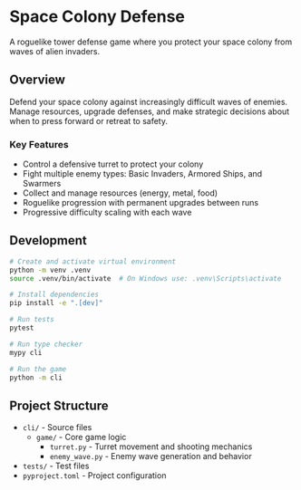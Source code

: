 # Space Colony Defense

A roguelike tower defense game where you protect your space colony from waves of alien invaders.

## Overview

Defend your space colony against increasingly difficult waves of enemies. Manage resources, upgrade defenses, and make strategic decisions about when to press forward or retreat to safety.

### Key Features
- Control a defensive turret to protect your colony
- Fight multiple enemy types: Basic Invaders, Armored Ships, and Swarmers
- Collect and manage resources (energy, metal, food)
- Roguelike progression with permanent upgrades between runs
- Progressive difficulty scaling with each wave

## Development

```bash
# Create and activate virtual environment
python -m venv .venv
source .venv/bin/activate  # On Windows use: .venv\Scripts\activate

# Install dependencies
pip install -e ".[dev]"

# Run tests
pytest

# Run type checker
mypy cli

# Run the game
python -m cli
```

## Project Structure
- `cli/` - Source files
  - `game/` - Core game logic
    - `turret.py` - Turret movement and shooting mechanics
    - `enemy_wave.py` - Enemy wave generation and behavior
- `tests/` - Test files
- `pyproject.toml` - Project configuration
